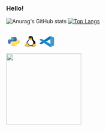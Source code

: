 ### Hello!

![Anurag's GitHub stats](https://github-readme-stats.vercel.app/api?username=Shusuii&show_icons=true&theme=radical)
[![Top Langs](https://github-readme-stats.vercel.app/api/top-langs/?username=Shusuii&show_icons=true&theme=radical)](https://github.com/Shusuii/github-readme-stats)

<div style="display: inline_block"><br>
  <img align="center" alt="Python" height="30" width="40" src="https://raw.githubusercontent.com/devicons/devicon/master/icons/python/python-original.svg">
  <img align="center" alt="linux" height="30" width="40" src="https://raw.githubusercontent.com/devicons/devicon/master/icons/linux/linux-original.svg">
  <img align="center" alt="vscode" height="30" width="40" src="https://raw.githubusercontent.com/devicons/devicon/master/icons/vscode/vscode-original.svg">
</div>
<br>
<img align="center" height="190" width="200" src="https://c.tenor.com/xMUclj_Bn9AAAAAC/jujutsu-kaisen-anime.gif">
